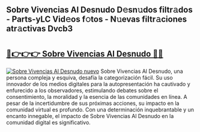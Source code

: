 ## Sobre Vivencias Al Desnudo D𝚎sn𝚞dos filtr𝚊dos - Parts-yLC Vid𝚎os f𝚘tos - N𝚞evas filtr𝚊ciones atr𝚊ctivas Dvcb3

# <h2><a href="http://mb90c8.tromn.icu/?c=Sobre+Vivencias+Al+Desnudo">🔗👉👉👉 Sobre Vivencias Al Desnudo 🔗🔗</a></h2>

[![Sobre Vivencias Al Desnudo nuevo](https://i.imgur.com/pEAQMta.gif)](http://mb90c8.tromn.icu/?c=Sobre+Vivencias+Al+Desnudo)
Sobre Vivencias Al Desnudo, una persona compleja y esquiva, desafía la categorización fácil. Su uso innovador de los medios digitales para la autopresentación ha cautivado y enfurecido a los observadores, estimulando debates sobre el consentimiento, la moralidad y la esencia de las comunidades en línea. A pesar de la incertidumbre de sus próximas acciones, su impacto en la comunidad virtual es profundo. Con una determinación inquebrantable y un encanto innegable, el impacto de Sobre Vivencias Al Desnudo en la comunidad digital es significativo.
